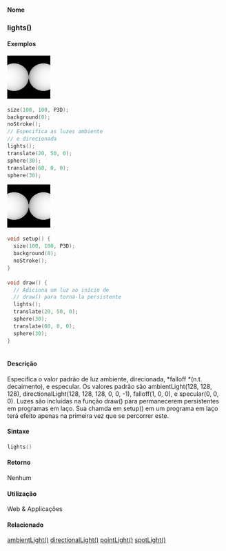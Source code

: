 
#### Nome
### lights()

#### Exemplos
<img border="0" height="100" src="media/lights_.jpg" width="100"/>

```pde
size(100, 100, P3D); 
background(0); 
noStroke(); 
// Especifica as luzes ambiente
// e direcionada 
lights(); 
translate(20, 50, 0); 
sphere(30); 
translate(60, 0, 0); 
sphere(30); 

```
<img border="0" height="100" src="media/lights_2.jpg" width="100"/>

```pde
void setup() { 
  size(100, 100, P3D); 
  background(0); 
  noStroke(); 
} 
 
void draw() { 
  // Adiciona um luz ao início de 
  // draw() para torná-la persistente 
  lights(); 
  translate(20, 50, 0); 
  sphere(30); 
  translate(60, 0, 0); 
  sphere(30); 
} 
 

```

#### Descrição
Especifica o valor padrão de luz ambiente, direcionada, *falloff *(n.t.
decaimento), e especular. Os valores padrão são
ambientLight(128, 128, 128), directionalLight(128, 128, 128, 0, 0, -1),
falloff(1, 0, 0), e specular(0, 0, 0). Luzes são
incluídas na função draw() para permanecerem
persistentes em programas em laço. Sua chamda em setup() em um
programa em laço terá efeito apenas na primeira vez que
se percorrer este.

#### Sintaxe
```pde
lights()

```

#### Retorno

	
Nenhum

#### Utilização

	
Web & Applicações

#### Relacionado
[ambientLight()](ambientLight_
)
[directionalLight()](directionalLight_
)
[pointLight()](pointLight_
)
[spotLight()](spotLight_
)

